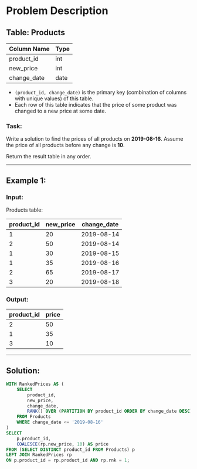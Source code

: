# Problem Description

## Table: Products

| Column Name   | Type    |
|---------------|---------|
| product_id    | int     |
| new_price     | int     |
| change_date   | date    |

- `(product_id, change_date)` is the primary key (combination of columns with unique values) of this table.
- Each row of this table indicates that the price of some product was changed to a new price at some date.

### Task:
Write a solution to find the prices of all products on **2019-08-16**. Assume the price of all products before any change is **10**.

Return the result table in any order.

---

## Example 1:

### Input: 

Products table:

| product_id | new_price | change_date |
|------------|-----------|-------------|
| 1          | 20        | 2019-08-14  |
| 2          | 50        | 2019-08-14  |
| 1          | 30        | 2019-08-15  |
| 1          | 35        | 2019-08-16  |
| 2          | 65        | 2019-08-17  |
| 3          | 20        | 2019-08-18  |

### Output: 

| product_id | price |
|------------|-------|
| 2          | 50    |
| 1          | 35    |
| 3          | 10    |

---

## Solution:

```sql
WITH RankedPrices AS (
    SELECT 
        product_id, 
        new_price, 
        change_date,
        RANK() OVER (PARTITION BY product_id ORDER BY change_date DESC) AS rnk
    FROM Products
    WHERE change_date <= '2019-08-16'
)
SELECT 
    p.product_id, 
    COALESCE(rp.new_price, 10) AS price
FROM (SELECT DISTINCT product_id FROM Products) p
LEFT JOIN RankedPrices rp
ON p.product_id = rp.product_id AND rp.rnk = 1;
